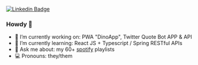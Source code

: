 [![Linkedin Badge](https://img.shields.io/badge/-LinkedIn-blue?style=flat&logo=Linkedin&logoColor=white&link=https://www.linkedin.com/in/mayra-cademartori-4032b51ab/)](https://www.linkedin.com/in/mayra-cademartori-4032b51ab/)

### Howdy 🤠

- 🔭 I’m currently working on: PWA "DinoApp", Twitter Quote Bot APP & API
- 🌱 I’m currently learning: React JS + Typescript / Spring RESTful APIs
- 💬 Ask me about: my 60+ [spotify](https://open.spotify.com/user/12168421791?si=e241dd1b2a894156) playlists
- 💻 Pronouns: they/them
